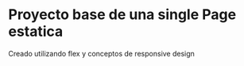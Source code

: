 # Proyecto base de una single Page estatica

Creado utilizando flex y conceptos de responsive design